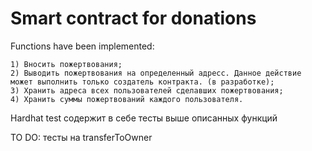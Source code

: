 # Smart contract for donations

Functions have been implemented:

```shell
1) Вносить пожертвования;
2) Выводить пожертвования на определенный адресс. Данное действие может выполнить только создатель контракта. (в разработке);
3) Хранить адреса всех пользователей сделавших пожертвования;
4) Хранить суммы пожертвований каждого пользователя.
```

Hardhat test содержит в себе тесты выше описанных функций

TO DO: тесты на transferToOwner



